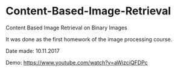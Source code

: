 # Content-Based-Image-Retrieval

Content Based Image Retrieval on Binary Images

It was done as the first homework of the image processing course.

Date made: 10.11.2017

Demo: https://www.youtube.com/watch?v=aWizciQFDPc
